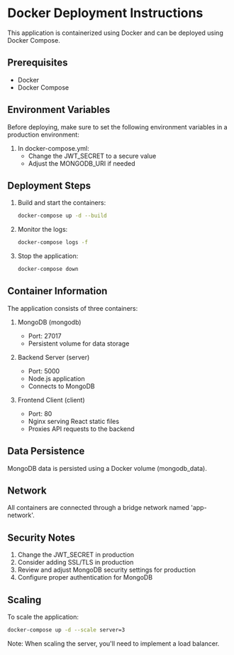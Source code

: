 # Docker Deployment Instructions

This application is containerized using Docker and can be deployed using Docker Compose.

## Prerequisites

- Docker
- Docker Compose

## Environment Variables

Before deploying, make sure to set the following environment variables in a production environment:

1. In docker-compose.yml:
   - Change the JWT_SECRET to a secure value
   - Adjust the MONGODB_URI if needed

## Deployment Steps

1. Build and start the containers:

   ```bash
   docker-compose up -d --build
   ```

2. Monitor the logs:

   ```bash
   docker-compose logs -f
   ```

3. Stop the application:
   ```bash
   docker-compose down
   ```

## Container Information

The application consists of three containers:

1. MongoDB (mongodb)

   - Port: 27017
   - Persistent volume for data storage

2. Backend Server (server)

   - Port: 5000
   - Node.js application
   - Connects to MongoDB

3. Frontend Client (client)
   - Port: 80
   - Nginx serving React static files
   - Proxies API requests to the backend

## Data Persistence

MongoDB data is persisted using a Docker volume (mongodb_data).

## Network

All containers are connected through a bridge network named 'app-network'.

## Security Notes

1. Change the JWT_SECRET in production
2. Consider adding SSL/TLS in production
3. Review and adjust MongoDB security settings for production
4. Configure proper authentication for MongoDB

## Scaling

To scale the application:

```bash
docker-compose up -d --scale server=3
```

Note: When scaling the server, you'll need to implement a load balancer.
